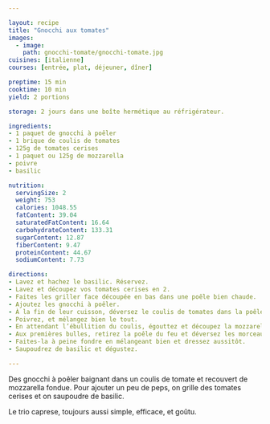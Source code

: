 ```yaml
---

layout: recipe
title: "Gnocchi aux tomates"
images:
  - image:
    path: gnocchi-tomate/gnocchi-tomate.jpg
cuisines: [italienne]
courses: [entrée, plat, déjeuner, dîner]

preptime: 15 min
cooktime: 10 min
yield: 2 portions

storage: 2 jours dans une boîte hermétique au réfrigérateur.

ingredients:
- 1 paquet de gnocchi à poêler
- 1 brique de coulis de tomates
- 125g de tomates cerises
- 1 paquet ou 125g de mozzarella
- poivre
- basilic

nutrition:
  servingSize: 2
  weight: 753
  calories: 1048.55
  fatContent: 39.04
  saturatedFatContent: 16.64
  carbohydrateContent: 133.31
  sugarContent: 12.87
  fiberContent: 9.47
  proteinContent: 44.67
  sodiumContent: 7.73

directions:
- Lavez et hachez le basilic. Réservez.
- Lavez et découpez vos tomates cerises en 2.
- Faites les griller face découpée en bas dans une poêle bien chaude.
- Ajoutez les gnocchi à poêler.
- À la fin de leur cuisson, déversez le coulis de tomates dans la poêle. 
- Poivrez, et mélangez bien le tout.
- En attendant l’ébullition du coulis, égouttez et découpez la mozzarella en petits morceaux.
- Aux premières bulles, retirez la poêle du feu et déversez les morceaux de mozzarella dans la poêle. 
- Faites-la à peine fondre en mélangeant bien et dressez aussitôt.
- Saupoudrez de basilic et dégustez.

---
```


Des gnocchi à poêler baignant dans un coulis de tomate et recouvert de mozzarella fondue. Pour ajouter un peu de peps, on grille des tomates cerises et on saupoudre de basilic. 

Le trio caprese, toujours aussi simple, efficace, et goûtu.